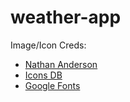 # weather-app


Image/Icon Creds:
- [Nathan Anderson](https://unsplash.com/photos/L95xDkSSuWw)
- [Icons DB](https://www.iconsdb.com/)
- [Google Fonts](https://fonts.google.com/)